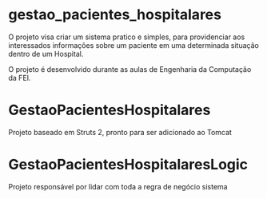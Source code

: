 gestao_pacientes_hospitalares
=============================

O projeto visa criar um sistema pratico e simples, para providenciar
aos interessados informações sobre um paciente em uma determinada 
situação dentro de um Hospital.

O projeto é desenvolvido durante as aulas de Engenharia da Computação
da FEI.


GestaoPacientesHospitalares
=============================

Projeto baseado em Struts 2, pronto para ser adicionado ao Tomcat


GestaoPacientesHospitalaresLogic
=============================

Projeto responsável por lidar com toda a regra de negócio sistema
